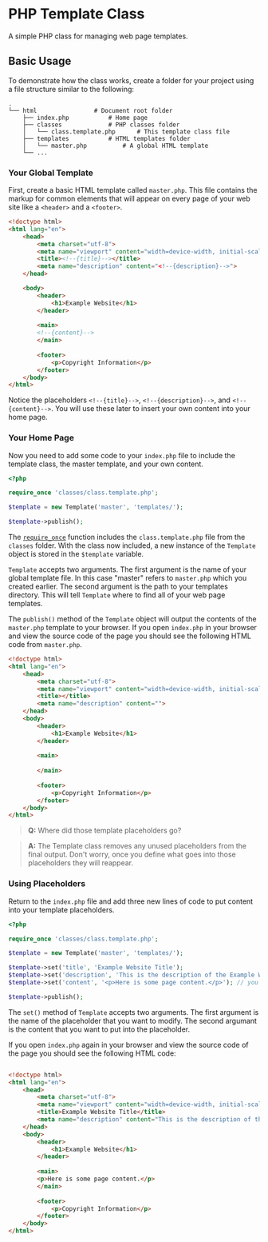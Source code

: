 # PHP Template Class

A simple PHP class for managing web page templates.

## Basic Usage

To demonstrate how the class works, create a folder for your project using a file structure similar to the following:

```text
.
└── html				# Document root folder
    ├── index.php			# Home page
    ├── classes				# PHP classes folder
    │   └── class.template.php		# This template class file
    ├── templates			# HTML templates folder
    │   └── master.php			# A global HTML template
    └── ...
```

### Your Global Template

First, create a basic HTML template called `master.php`. This file contains the markup for common elements that will appear on every page of your web site like a `<header>` and a `<footer>`.

```html
<!doctype html>
<html lang="en">
	<head>
		<meta charset="utf-8">
		<meta name="viewport" content="width=device-width, initial-scale=1.0, minimum-scale=1.0">
		<title><!--{title}--></title>
		<meta name="description" content="<!--{description}-->">
	</head>

	<body>
		<header>
			<h1>Example Website</h1>
		</header>
		
		<main>
		<!--{content}-->
		</main>
		
		<footer>
			<p>Copyright Information</p>
		</footer>
	</body>
</html>
```

Notice the placeholders `<!--{title}-->`, `<!--{description}-->`, and `<!--{content}-->`. You will use these later to insert your own content into your home page.

### Your Home Page

Now you need to add some code to your `index.php` file to include the template class, the master template, and your own content.

```php
<?php

require_once 'classes/class.template.php';

$template = new Template('master', 'templates/');

$template->publish();
```

The [`require_once`](http://php.net/manual/en/function.require-once.php) function includes the `class.template.php` file from the `classes` folder. With the class now included, a new instance of the `Template` object is stored in the `$template` variable.

`Template` accepts two arguments. The first argument is the name of your global template file. In this case "master" refers to `master.php` which you created earlier. The second argument is the path to your templates directory. This will tell `Template` where to find all of your web page templates.

The `publish()` method of the `Template` object will output the contents of the `master.php` template to your browser. If you open `index.php` in your browser and view the source code of the page you should see the following HTML code from `master.php`.

```html
<!doctype html>
<html lang="en">
	<head>
		<meta charset="utf-8">
		<meta name="viewport" content="width=device-width, initial-scale=1.0, minimum-scale=1.0">
		<title></title>
		<meta name="description" content="">
	</head>
	<body>
		<header>
			<h1>Example Website</h1>
		</header>
		
		<main>
		
		</main>
		
		<footer>
			<p>Copyright Information</p>
		</footer>
	</body>
</html>
```

> **Q:** Where did those template placeholders go?

> **A:** The Template class removes any unused placeholders from the final output. Don't worry, once you define what goes into those placeholders they will reappear.

### Using Placeholders

Return to the `index.php` file and add three new lines of code to put content into your template placeholders.

```php
<?php

require_once 'classes/class.template.php';

$template = new Template('master', 'templates/');

$template->set('title', 'Example Website Title');
$template->set('description', 'This is the description of the Example Website.');
$template->set('content', '<p>Here is some page content.</p>'); // you can include html tags

$template->publish();
```

The `set()` method of `Template` accepts two arguments. The first argument is the name of the placeholder that you want to modify. The second argumant is the content that you want to put into the placeholder.

If you open `index.php` again in your browser and view the source code of the page you should see the following HTML code:

```html

<!doctype html>
<html lang="en">
	<head>
		<meta charset="utf-8">
		<meta name="viewport" content="width=device-width, initial-scale=1.0, minimum-scale=1.0">
		<title>Example Website Title</title>
		<meta name="description" content="This is the description of the Example Website.">
	</head>
	<body>
		<header>
			<h1>Example Website</h1>
		</header>
		
		<main>
		<p>Here is some page content.</p>
		</main>
		
		<footer>
			<p>Copyright Information</p>
		</footer>
	</body>
</html>
```
